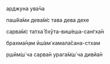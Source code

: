 арджуна ува̄ча

паш́йа̄ми дева̄м̇с тава дева дехе

сарва̄м̇с татха̄ бхӯта-виш́еша-сан̇гха̄н

брахма̄н̣ам ӣш́ам̇ камала̄сана-стхам

р̣шӣм̇ш́ ча сарва̄н урага̄м̇ш́ ча дивйа̄н